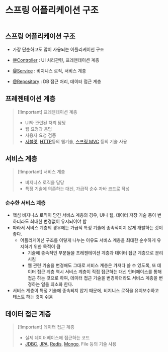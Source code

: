 # 스프링 어플리케이션 구조

```table-of-contents
```

##  스프링 어플리케이션 구조

- 가장 단순하고도 많이 사용되는 어플리케이션 구조

- [@Controller](Spring%20MVC/Controller.md) : UI 처리관련, 프레젠테이션 계층
- [@Service](../미완성%20문서/Service.md) : 비지니스 로직, 서비스 계층
- [@Repository](../미완성%20문서/@Repository.md) : DB 접근 처리, 데이터 접근 계층


## 프레젠테이션 계층
> [!Important] 프레젠테이션 계층
> - UI와 관련된 처리 담당
> - 웹 요청과 응답
> - 사용자 요청 검증
> - [서블릿](../CS/Web/서블릿.md), [HTTP](../CS/Web/HTTP.md)등의 웹기술, [스프링 MVC](Spring%20MVC/스프링%20MVC.md) 등의 기술 사용



## 서비스 계층
>[!Important] 서비스 계층
>- 비지니스 로직을 담당
>- 특정 기술에 의존하는 대신, 가급적 순수 자바 코드로 작성
### 순수한 서비스 계층
- 핵심 비지니스 로직이 담긴 서비스 계층의 경우, UI나 웹, 데이터 저장 기술 등이 변하더라도 최대한 변경없이 유지되어야 함
- 따라서 서비스 계층의 경우에는 가급적 특정 기술에 종속적이지 않게 개발하는 것이 좋다.
	- 어플리케이션 구조를 이렇게 나누는 이유도 서비스 계층을 최대한 순수하게 유지하기 위한 목적이 큼
		- 기술에 종속적인 부분들을 프레젠테이션 계층과 데이터 접근 계층으로 분리시킴
		- 웹 관련 기술을 변경해도 그대로 서비스 계층은 가져다 쓸 수 있도록, 또 데이터 접근 계층 역시 서비스 계층이 직접 접근하는 대신 인터페이스를 통해 접근 하는 것으로 하여, 데이터 접근 기술을 변경하더라도 서비스 계층을 변경하는 일을 최소화 한다.
- 서비스 계층이 특정 기술에 종속되지 않기 때문에, 비지니스 로직을 유지보수하고 테스트 하는 것이 쉬움



## 데이터 접근 계층
> [!Important] 데이터 접근 계층
> - 실제 데이터베이스에 접근하는 코드
> - [JDBC](../JAVA/JDBC.md), [JPA](../미완성%20문서/JPA.md), [Redis](../미완성%20문서/Redis.md), [Mongo](../미완성%20문서/Mongo.md), File 등의 기술 사용


